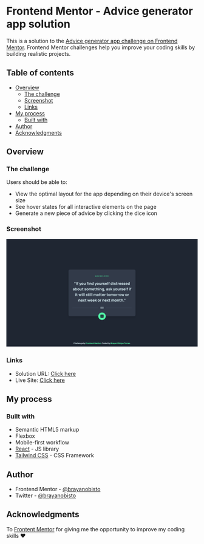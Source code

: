 # Frontend Mentor - Advice generator app solution

This is a solution to the [Advice generator app challenge on Frontend Mentor](https://www.frontendmentor.io/challenges/advice-generator-app-QdUG-13db). Frontend Mentor challenges help you improve your coding skills by building realistic projects.

## Table of contents

- [Overview](#overview)
  - [The challenge](#the-challenge)
  - [Screenshot](#screenshot)
  - [Links](#links)
- [My process](#my-process)
  - [Built with](#built-with)
- [Author](#author)
- [Acknowledgments](#acknowledgments)

## Overview

### The challenge

Users should be able to:

- View the optimal layout for the app depending on their device's screen size
- See hover states for all interactive elements on the page
- Generate a new piece of advice by clicking the dice icon

### Screenshot

!["Screenshot"](./screenshot.png)

### Links

- Solution URL: [Click here](https://your-solution-url.com)
- Live Site: [Click here](https://your-live-site-url.com)

## My process

### Built with

- Semantic HTML5 markup
- Flexbox
- Mobile-first workflow
- [React](https://reactjs.org/) - JS library
- [Tailwind CSS](https://tailwindcss.com/) - CSS Framework

## Author

- Frontend Mentor - [@brayanobisto](https://www.frontendmentor.io/profile/brayanobisto)
- Twitter - [@brayanobisto](https://www.twitter.com/brayanobisto)

## Acknowledgments

To [Frontent Mentor](https://www.frontendmentor.io/) for giving me the opportunity to improve my coding skills ❤️
